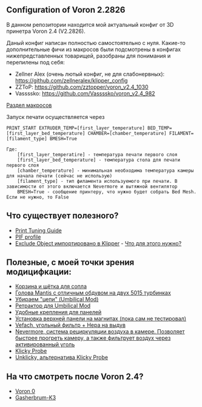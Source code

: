 ## Configuration of Voron 2.2826

В данном репозитории находится мой актуальный конфиг от 3D принетра Voron 2.4 (V2.2826).

Даный конфиг написан полностью самостоятельно с нуля.
Какие-то дополнительные фичи из макросов были подсмотрены в конфигах нижепредставленных товарищей, разобраны для понимания и перепилены под себя:
- Zellner Alex (очень лютый конфиг, не для слабонервных): https://github.com/zellneralex/klipper_config
- ZZToP: https://github.com/zztopper/voron_v2.4_1030
- Vassssko: https://github.com/Vassssko/voron_v2.4_982

[Раздел макросов ](./MACROS/)

Запуск печати осуществляется через
```
PRINT_START EXTRUDER_TEMP=[first_layer_temperature] BED_TEMP=[first_layer_bed_temperature] CHAMBER=[chamber_temperature] FILAMENT=[filament_type] BMESH=True

Где:
    [first_layer_temperatire] - температура печати первого слоя
    [first_layer_bed_temperature] - температура стола для печати первого слоя
    [chamber_temperature] - минимальная необходима температура камеры для начала печати (сейчас не использую)
    [filament_type] - тип филамента используемого при печати. В зависимости от этого включается Nevermore и вытяжной вентилятор
    BMESH=True - сообщение принтеру, что нужно будет собрать Bed Mesh. Если не нужно, то False

```

## Что существует полезного?

- [Print Tuning Guide](https://github.com/AndrewEllis93/Print-Tuning-Guide)
- [PIF profile](https://github.com/AndrewEllis93/Ellis-PIF-Profile)
- [Exclude Object импортировано в Klipper](https://github.com/Klipper3d/klipper/blob/master/docs/Exclude_Object.md) - [Что для этого нужно?](EXCLUDE.md)

## Полезные, с моей точки зрения модицифкации:
- [Корзина и щётка для сопла](https://github.com/VoronDesign/VoronUsers/tree/master/abandoned_mods/printer_mods/edwardyeeks/Decontaminator_Purge_Bucket_&_Nozzle_Scrubber)
- [Голова Mantis с отличным обдувом на двух 5015 турбинках](https://github.com/VoronDesign/VoronUsers/tree/master/printer_mods/Long/Mantis_Dual_5015)
- [Убираем "цепи" (Umbilical Mod)](https://github.com/VoronDesign/VoronUsers/tree/master/printer_mods/Minsekt/Rear_Umbilical)
- [Ретрактор для Umbilical Mod](https://github.com/VoronDesign/VoronUsers/tree/master/printer_mods/Ellis/Badge_Retractor_Mount)
- [Удобные крепления для панелей](https://github.com/Annex-Engineering/Other_Printer_Mods/tree/master/All_Printers/Annex_Panel_2020_Clips_and_Hinges)
- [Установка верхней панели на магнитах (пока сам не тестировал)](https://github.com/VoronDesign/VoronUsers/tree/master/printer_mods/Printopal/Magnetic_top_panel)
- [Vefach, угольный фильтр + Hepa на выдув](https://github.com/VoronDesign/VoronUsers/tree/master/printer_mods/KevinAkaSam/VEFACH)
- [Nevermore, система рециркуляции воздуха в камере. Позволяет быстрее прогреть камеру, а также фильтрует воздух через активированный уголь](https://github.com/nevermore3d/Nevermore_Micro)
- [Klicky Probe](https://github.com/VoronDesign/VoronUsers/tree/master/printer_mods/JosAr/Klicky-Probe)
- [Unklicky, альтернатива Klicky Probe](https://github.com/majarspeed/Unklicky)


## На что смотреть после Voron 2.4?
- [Voron 0](https://github.com/VoronDesign/Voron-0)
- [Gasherbrum-K3](https://github.com/Annex-Engineering/Gasherbrum-K3)